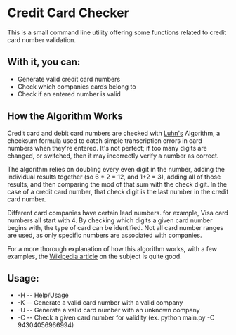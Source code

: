 # Credit Card Checker

This is a small command line utility offering some functions related to credit card number validation.

## With it, you can:

 - Generate valid credit card numbers
 - Check which companies cards belong to
 - Check if an entered number is valid

## How the Algorithm Works

 Credit card and debit card numbers are checked with [Luhn's](https://en.wikipedia.org/wiki/Hans_Peter_Luhn) Algorithm, a checksum formula used to catch simple transcription errors in card numbers when they're entered. It's not perfect; if too many digits are changed, or switched, then it may incorrectly verify a number as correct.

 The algorithm relies on doubling every even digit in the number, adding the individual results together (so 6 * 2 = 12, and 1+2 = 3), adding all of those results, and then comparing the mod of that sum with the check digit. In the case of a credit card number, that check digit is the last number in the credit card number.

 Different card companies have certain lead numbers. for example, Visa card numbers all start with 4. By checking which digits a given card number begins with, the type of card can be identified. Not all card number ranges are used, as only specific numbers are associated with companies.

 For a more thorough explanation of how this algorithm works, with a few examples, the [Wikipedia article](https://en.wikipedia.org/wiki/Luhn_algorithm) on the subject is quite good.

## Usage:

 - -H -- Help/Usage
 - -K -- Generate a valid card number with a valid company
 - -U -- Generate a valid card number with an unknown company
 - -C -- Check a given card number for validity (ex. python main.py -C 94304056966994)
